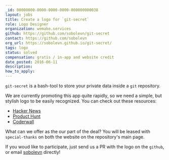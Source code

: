 ```yaml
---
_id: 00000000-0000-0000-0000-000000000038
layout: jobs
title: Create a logo for `git-secret`
role: Logo Designer
organization: wemake.services
github: https://github.com/sobolevn/git-secret
contact: https://github.com/sobolevn
org_url: https://sobolevn.github.io/git-secret/
tags: logo
status: solved
compensation: gratis / in-app and website credit
date_posted: 2016-06-11
description:
how_to_apply:
---
```


`git-secret` is a bash-tool to store your private data inside a `git` repository.

We are currently promoting this app quite rapidly, so we need a simple, but stylish logo to be easily recognized.
You can check out these resources:

- [Hacker News](https://news.ycombinator.com/item?id=11662364)
- [Product Hunt](https://www.producthunt.com/tech/git-secret)
- [Coderwall](https://coderwall.com/p/e-azzg/store-your-private-data-inside-a-git-repository)

What can we offer as the our part of the deal? You will be leased with `special-thanks` on both the website on the repository's main page.

If you woud like to participate, just send us a PR with the logo on the `github`, or email [sobolevn](https://github.com/sobolevn) directly!
